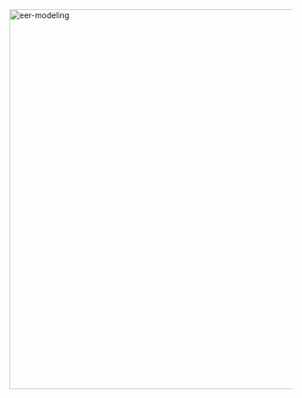 <img width="675" alt="eer-modeling" src="https://github.com/user-attachments/assets/ec698f76-2455-4ea8-82fc-9d8386a1c13e">
